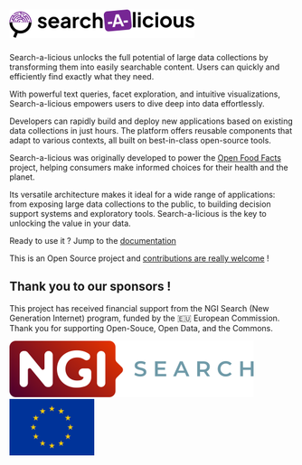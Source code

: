 # ![Search-a-licious](./assets/RVB_HORIZONTAL_WHITE_BG_SEARCH-A-LICIOUS-50.png "Search-a-licious logo")

Search-a-licious unlocks the full potential of large data collections by transforming them into easily searchable content. Users can quickly and efficiently find exactly what they need.

With powerful text queries, facet exploration, and intuitive visualizations, Search-a-licious empowers users to dive deep into data effortlessly.

Developers can rapidly build and deploy new applications based on existing data collections in just hours. The platform offers reusable components that adapt to various contexts, all built on best-in-class open-source tools.

Search-a-licious was originally developed to power the [Open Food Facts](https://world.openfoodfacts.org/) project, helping consumers make informed choices for their health and the planet.

Its versatile architecture makes it ideal for a wide range of applications: from exposing large data collections to the public, to building decision support systems and exploratory tools. Search-a-licious is the key to unlocking the value in your data.

Ready to use it ? Jump to the [documentation](https://openfoodfacts.github.io/search-a-licious/)

This is an Open Source project and [contributions are really welcome](https://openfoodfacts.github.io/search-a-licious/#contributing) !


## Thank you to our sponsors !

This project has received financial support from the NGI Search (New Generation Internet) program, funded by the 🇪🇺 European Commission. Thank you for supporting Open-Souce, Open Data, and the Commons.

<img src="./assets/NGISearch_logo_tag_icon.svg" alt="NGI-search logo" title="NGI-search logo" height="100" />  
<img src="./assets/europa-flag.jpg" alt="European flag" title="European flag" height="100" />
